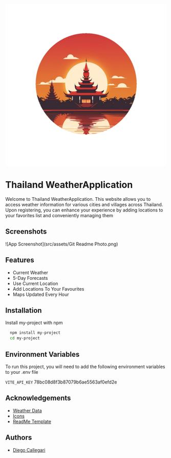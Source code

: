 
![Logo](src/assets/logo-eindproject.svg)


# Thailand WeatherApplication

Welcome to Thailand WeatherApplication. This website allows you to access weather information for various cities and villages across Thailand. Upon registering, you can enhance your experience by adding locations to your favorites list and conveniently managing them


## Screenshots

![App Screenshot](src/assets/Git Readme Photo.png)


## Features

- Current Weather
- 5-Day Forecasts
- Use Current Location
- Add Locations To Your Favourites
- Maps Updated Every Hour


## Installation

Install my-project with npm

```bash
  npm install my-project
  cd my-project
```
    
## Environment Variables

To run this project, you will need to add the following environment variables to your .env file

`VITE_API_KEY` 78bc08d8f3b87079b6ae5563af0efd2e



## Acknowledgements

 - [Weather Data](https://openweathermap.org/)
 - [Icons](https://fontawesome.com/)
 - [ReadMe Template](https://readme.so/)


## Authors

- [Diego Callegari](https://github.com/diegocallegari96)

